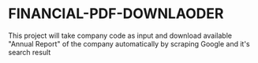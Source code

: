 # FINANCIAL-PDF-DOWNLAODER
This project will take company code as input and download available "Annual Report" of the company automatically by scraping Google and it's search result
